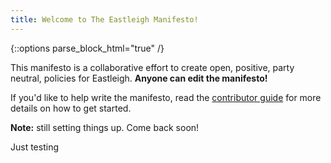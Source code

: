 ```yaml
---
title: Welcome to The Eastleigh Manifesto!
---
```


{::options parse_block_html="true" /}
<div class='well'>
  
This manifesto is a collaborative effort to create open, positive, party neutral, policies for Eastleigh. **Anyone can edit the manifesto!**

If you'd like to help write the manifesto, read the [contributor guide](contributing.html) for more details on how to get started.

</div>

**Note:** still setting things up. Come back soon!

Just testing